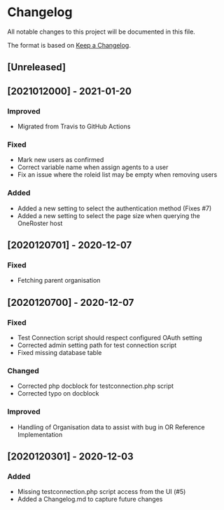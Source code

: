 # Changelog

All notable changes to this project will be documented in this file.

The format is based on [Keep a Changelog](https://keepachangelog.com/en/1.0.0/).

## [Unreleased]

## [2021012000] - 2021-01-20
### Improved
- Migrated from Travis to GitHub Actions

### Fixed
- Mark new users as confirmed
- Correct variable name when assign agents to a user
- Fix an issue where the roleid list may be empty when removing users

### Added
- Added a new setting to select the authentication method (Fixes #7)
- Added a new setting to select the page size when querying the OneRoster host

## [2020120701] - 2020-12-07
### Fixed
- Fetching parent organisation

## [2020120700] - 2020-12-07
### Fixed
- Test Connection script should respect configured OAuth setting
- Corrected admin setting path for test connection script
- Fixed missing database table

### Changed
- Corrected php docblock for testconnection.php script
- Corrected typo on docblock

### Improved
- Handling of Organisation data to assist with bug in OR Reference Implementation

## [2020120301] - 2020-12-03
### Added
- Missing testconnection.php script access from the UI (#5)
- Added a Changelog.md to capture future changes
